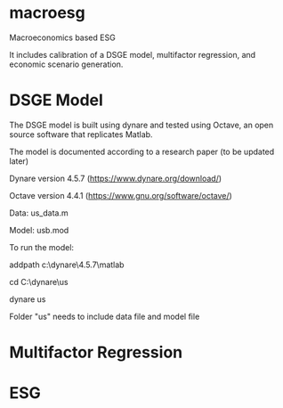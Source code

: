 # macroesg
Macroeconomics based ESG

It includes calibration of a DSGE model, multifactor regression, and economic scenario generation.

# DSGE Model
The DSGE model is built using dynare and tested using Octave, an open source software that replicates Matlab.

The model is documented according to a research paper (to be updated later)

Dynare version 4.5.7 (https://www.dynare.org/download/)

Octave version 4.4.1 (https://www.gnu.org/software/octave/)

Data: us_data.m

Model: usb.mod

To run the model:

addpath c:\dynare\4.5.7\matlab

cd C:\dynare\us

dynare us

Folder "us" needs to include data file and model file

# Multifactor Regression

# ESG
